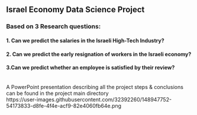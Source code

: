 ## Israel Economy Data Science Project
### Based on 3 Research questions:
#### 1. Can we predict the salaries in the Israeli High-Tech Industry?
#### 2. Can we predict the early resignation of workers in the Israeli economy?
#### 3.Can we predict whether an employee is satisfied by their review?
<br>
A PowerPoint presentation describing all the project steps & conclusions can be found in the project main directory
<br>
https://user-images.githubusercontent.com/32392260/148947752-54173833-d8fe-4f4e-acf9-82e4060fb64e.png
